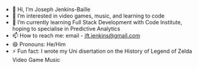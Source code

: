 - 👋 Hi, I’m Joseph Jenkins-Baille
- 👀 I’m interested in video games, music, and learning to code
- 🌱 I’m currently learning Full Stack Development with Code Institute, hoping to specialise in Predictive Analytics
- 📫 How to reach me: email - jft.jenkins@gmail.com
- 😄 Pronouns: He/Him
- ⚡ Fun fact: I wrote my Uni disertation on the History of Legend of Zelda Video Game Music

<!---
jftjenkins/jftjenkins is a ✨ special ✨ repository because its `README.md` (this file) appears on your GitHub profile.
You can click the Preview link to take a look at your changes.
--->
